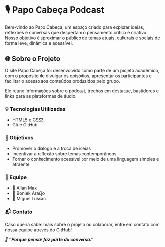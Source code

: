 # **🎙️ Papo Cabeça Podcast**

Bem-vindo ao Papo Cabeça, um espaço criado para explorar ideias, reflexões e conversas que despertam o pensamento crítico e criativo. Nosso objetivo é aproximar o público de temas atuais, culturais e sociais de forma leve, dinâmica e acessível.

## **🌐 Sobre o Projeto**

O site Papo Cabeça foi desenvolvido como parte de um projeto acadêmico, com o propósito de divulgar os episódios, apresentar os participantes e facilitar o acesso aos conteúdos produzidos pelo grupo.

Ele reúne informações sobre o podcast, trechos em destaque, bastidores e links para as plataformas de áudio.

### **💡 Tecnologias Utilizadas**

- HTML5 e CSS3
- Git e GitHub

### **🚀 Objetivos**

- Promover o diálogo e a troca de ideias
- Incentivar a reflexão sobre temas contemporâneos
- Tornar o conhecimento acessível por meio de uma linguagem simples e atraente

### **🧠 Equipe**

- 👤 Allan Max
- 👤 Boniek Araújo
- 👤 Miguel Lussac


### **📬 Contato**

Caso queira saber mais sobre o projeto ou colaborar, entre em contato com nossa equipe através do GitHub!

**_📢 “Porque pensar faz parte da conversa.”_**

